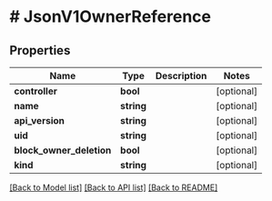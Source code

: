 # # JsonV1OwnerReference

## Properties

Name | Type | Description | Notes
------------ | ------------- | ------------- | -------------
**controller** | **bool** |  | [optional]
**name** | **string** |  | [optional]
**api_version** | **string** |  | [optional]
**uid** | **string** |  | [optional]
**block_owner_deletion** | **bool** |  | [optional]
**kind** | **string** |  | [optional]

[[Back to Model list]](../../README.md#models) [[Back to API list]](../../README.md#endpoints) [[Back to README]](../../README.md)
